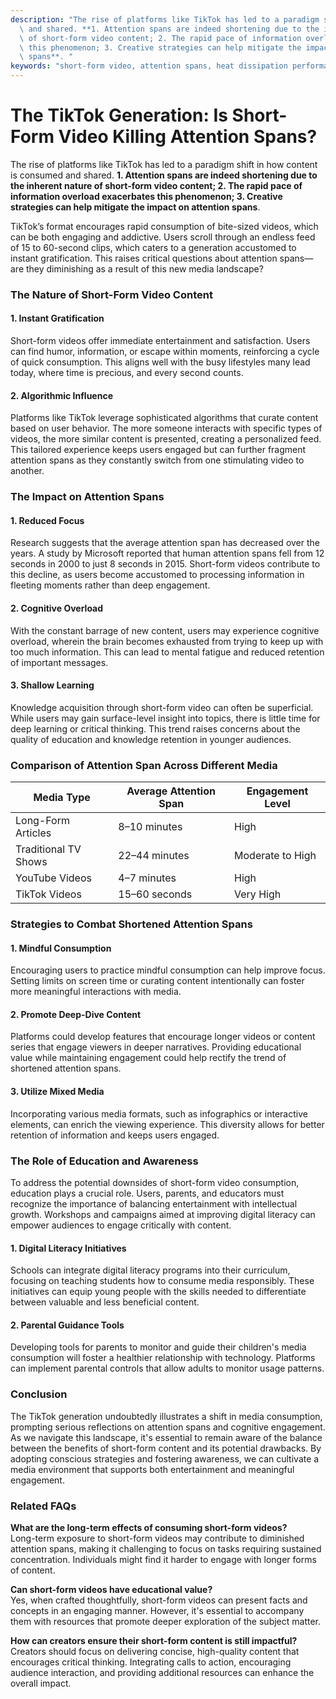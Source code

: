 ```yaml
---
description: "The rise of platforms like TikTok has led to a paradigm shift in how content is consumed\
  \ and shared. **1. Attention spans are indeed shortening due to the inherent nature\
  \ of short-form video content; 2. The rapid pace of information overload exacerbates\
  \ this phenomenon; 3. Creative strategies can help mitigate the impact on attention\
  \ spans**. "
keywords: "short-form video, attention spans, heat dissipation performance, die casting process"
---
```

# The TikTok Generation: Is Short-Form Video Killing Attention Spans?

The rise of platforms like TikTok has led to a paradigm shift in how content is consumed and shared. **1. Attention spans are indeed shortening due to the inherent nature of short-form video content; 2. The rapid pace of information overload exacerbates this phenomenon; 3. Creative strategies can help mitigate the impact on attention spans**. 

TikTok’s format encourages rapid consumption of bite-sized videos, which can be both engaging and addictive. Users scroll through an endless feed of 15 to 60-second clips, which caters to a generation accustomed to instant gratification. This raises critical questions about attention spans—are they diminishing as a result of this new media landscape?

### The Nature of Short-Form Video Content

#### 1. Instant Gratification

Short-form videos offer immediate entertainment and satisfaction. Users can find humor, information, or escape within moments, reinforcing a cycle of quick consumption. This aligns well with the busy lifestyles many lead today, where time is precious, and every second counts.

#### 2. Algorithmic Influence

Platforms like TikTok leverage sophisticated algorithms that curate content based on user behavior. The more someone interacts with specific types of videos, the more similar content is presented, creating a personalized feed. This tailored experience keeps users engaged but can further fragment attention spans as they constantly switch from one stimulating video to another.

### The Impact on Attention Spans

#### 1. Reduced Focus

Research suggests that the average attention span has decreased over the years. A study by Microsoft reported that human attention spans fell from 12 seconds in 2000 to just 8 seconds in 2015. Short-form videos contribute to this decline, as users become accustomed to processing information in fleeting moments rather than deep engagement.

#### 2. Cognitive Overload

With the constant barrage of new content, users may experience cognitive overload, wherein the brain becomes exhausted from trying to keep up with too much information. This can lead to mental fatigue and reduced retention of important messages.

#### 3. Shallow Learning

Knowledge acquisition through short-form video can often be superficial. While users may gain surface-level insight into topics, there is little time for deep learning or critical thinking. This trend raises concerns about the quality of education and knowledge retention in younger audiences.

### Comparison of Attention Span Across Different Media

| Media Type            | Average Attention Span | Engagement Level  |
|----------------------|------------------------|-------------------|
| Long-Form Articles   | 8–10 minutes           | High              |
| Traditional TV Shows | 22–44 minutes          | Moderate to High  |
| YouTube Videos       | 4–7 minutes            | High              |
| TikTok Videos        | 15–60 seconds          | Very High         |

### Strategies to Combat Shortened Attention Spans

#### 1. Mindful Consumption

Encouraging users to practice mindful consumption can help improve focus. Setting limits on screen time or curating content intentionally can foster more meaningful interactions with media.

#### 2. Promote Deep-Dive Content

Platforms could develop features that encourage longer videos or content series that engage viewers in deeper narratives. Providing educational value while maintaining engagement could help rectify the trend of shortened attention spans.

#### 3. Utilize Mixed Media

Incorporating various media formats, such as infographics or interactive elements, can enrich the viewing experience. This diversity allows for better retention of information and keeps users engaged.

### The Role of Education and Awareness

To address the potential downsides of short-form video consumption, education plays a crucial role. Users, parents, and educators must recognize the importance of balancing entertainment with intellectual growth. Workshops and campaigns aimed at improving digital literacy can empower audiences to engage critically with content.

#### 1. Digital Literacy Initiatives

Schools can integrate digital literacy programs into their curriculum, focusing on teaching students how to consume media responsibly. These initiatives can equip young people with the skills needed to differentiate between valuable and less beneficial content.

#### 2. Parental Guidance Tools

Developing tools for parents to monitor and guide their children's media consumption will foster a healthier relationship with technology. Platforms can implement parental controls that allow adults to monitor usage patterns.

### Conclusion

The TikTok generation undoubtedly illustrates a shift in media consumption, prompting serious reflections on attention spans and cognitive engagement. As we navigate this landscape, it's essential to remain aware of the balance between the benefits of short-form content and its potential drawbacks. By adopting conscious strategies and fostering awareness, we can cultivate a media environment that supports both entertainment and meaningful engagement.

### Related FAQs

**What are the long-term effects of consuming short-form videos?**  
Long-term exposure to short-form videos may contribute to diminished attention spans, making it challenging to focus on tasks requiring sustained concentration. Individuals might find it harder to engage with longer forms of content.

**Can short-form videos have educational value?**  
Yes, when crafted thoughtfully, short-form videos can present facts and concepts in an engaging manner. However, it's essential to accompany them with resources that promote deeper exploration of the subject matter.

**How can creators ensure their short-form content is still impactful?**  
Creators should focus on delivering concise, high-quality content that encourages critical thinking. Integrating calls to action, encouraging audience interaction, and providing additional resources can enhance the overall impact.
